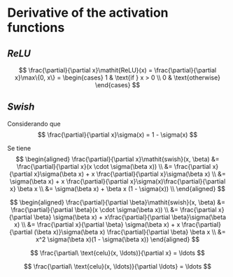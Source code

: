 # Derivative of the activation functions

## *ReLU*

$$
  \frac{\partial}{\partial x}\mathit{ReLU}(x) =
    \frac{\partial}{\partial x}\max\{0, x\} =
    \begin{cases}
      1 & \text{if } x > 0  \\
      0 & \text{otherwise}
    \end{cases}
$$

## *Swish*

Considerando que
$$
  \frac{\partial}{\partial x}\sigma(x) = 1 - \sigma(x)
$$

Se tiene
$$
  \begin{aligned}
    \frac{\partial}{\partial x}\mathit{swish}(x, \beta)
      &= \frac{\partial}{\partial x}(x \cdot \sigma(\beta x))  \\
      &= \frac{\partial x}{\partial x}\sigma(\beta x)
        + x \frac{\partial}{\partial x}\sigma(\beta x)  \\
      &= \sigma(\beta x)
        + x \frac{\partial}{\partial x}\sigma(x)\frac{\partial}{\partial x} \beta x  \\
      &= \sigma(\beta x) + \beta x (1 - \sigma(x))  \\
  \end{aligned}
$$

$$
  \begin{aligned}
    \frac{\partial}{\partial \beta}\mathit{swish}(x, \beta)
      &= \frac{\partial}{\partial \beta}(x \cdot \sigma(\beta x)) \\
      &= \frac{\partial x}{\partial \beta} \sigma(\beta x)
        + x\frac{\partial}{\partial \beta}\sigma(\beta x)  \\
      &= \frac{\partial x}{\partial \beta} \sigma(\beta x)
        + x \frac{\partial}{\partial (\beta x)}\sigma(\beta x)
          \frac{\partial}{\partial \beta} \beta x \\
      &= x^2 \sigma(\beta x)(1 - \sigma(\beta x))
  \end{aligned}
$$

$$
\frac{\partial\ \text{celu}(x, \ldots)}{\partial x} = \ldots
$$

$$
\frac{\partial\ \text{celu}(x, \ldots)}{\partial \ldots} = \ldots
$$

